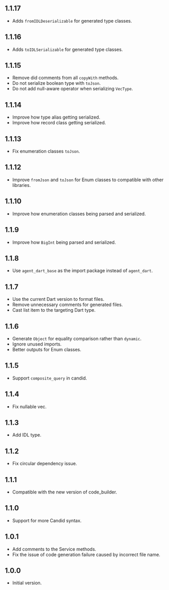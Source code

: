 ## 1.1.17

- Adds `fromIDLDeserializable` for generated type classes.

## 1.1.16

- Adds `toIDLSerializable` for generated type classes.

## 1.1.15

- Remove did comments from all `copyWith` methods.
- Do not serialize boolean type with `toJson`.
- Do not add null-aware operator when serializing `VecType`.

## 1.1.14

- Improve how type alias getting serialized.
- Improve how record class getting serialized.

## 1.1.13

- Fix enumeration classes `toJson`.

## 1.1.12

- Improve `fromJson` and `toJson` for Enum classes to compatible with other libraries.

## 1.1.10

- Improve how enumeration classes being parsed and serialized.

## 1.1.9

- Improve how `BigInt` being parsed and serialized.

## 1.1.8

- Use `agent_dart_base` as the import package instead of `agent_dart`.

## 1.1.7

- Use the current Dart version to format files.
- Remove unnecessary comments for generated files.
- Cast list item to the targeting Dart type.

## 1.1.6

- Generate `Object` for equality comparison rather than `dynamic`.
- Ignore unused imports.
- Better outputs for Enum classes.

## 1.1.5

- Support `composite_query` in candid.

## 1.1.4

- Fix nullable vec.

## 1.1.3

- Add IDL type.

## 1.1.2

- Fix circular dependency issue.

## 1.1.1

- Compatible with the new version of code_builder.

## 1.1.0

- Support for more Candid syntax.

## 1.0.1

- Add comments to the Service methods.
- Fix the issue of code generation failure caused by incorrect file name.

## 1.0.0

- Initial version.
